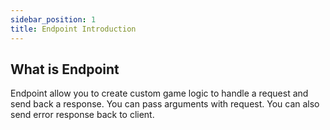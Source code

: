 ```yaml
---
sidebar_position: 1
title: Endpoint Introduction
---
```


## What is Endpoint

Endpoint allow you to create custom game logic to handle a request and send back a response.
You can pass arguments with request. You can also send error response back to client.
